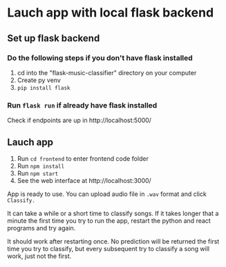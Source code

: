 # Lauch app with local flask backend
## Set up flask backend
### Do the following steps if you don't have flask installed
1. cd into the "flask-music-classifier" directory on your computer
2. Create py venv
3. `pip install flask`

### Run `flask run` if already have flask installed
Check if endpoints are up in http://localhost:5000/

## Lauch app
1. Run `cd frontend` to enter frontend code folder
2. Run `npm install`
3. Run `npm start`
4. See the web interface at http://localhost:3000/

App is ready to use. You can upload audio file in `.wav` format and click `Classify.`

It can take a while or a short
time to classify songs. If it takes longer
that a minute the first time you try to run the app,
restart the python and react programs and try again.

It should work after restarting once. No prediction
will be returned the first time you try to classify,
but every subsequent try to classify a song will work,
just not the first.
